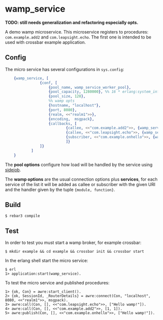 # wamp_service

__TODO: still needs generalization and refactoring especially opts.__

A demo wamp microservice. This microservice registers to procedures: `com.example.add2` and `com.leapsight.echo`. The first one is intended to be used with crossbar example application.

## Config
The micro service has several configurations in `sys.config`:

```erlang
    {wamp_service, [
                {conf, [
                    {pool_name, wamp_service_worker_pool},
                    {pool_capacity, 1280000}, %% 16 * erlang:system_info(schedulers) * 10000
                    {pool_size, 128},
                    %% wamp opts
                    {hostname, "localhost"},
                    {port, 8080},
                    {realm, <<"realm1">>},
                    {encoding,  msgpack},
                    {callbacks, [
                            {callee, <<"com.example.add2">>, {wamp_service_demo_service, add}},
                            {callee, <<"com.leapsight.echo">>, {wamp_service_demo_service, echo}},
                            {subscriber, <<"com.example.onhello">>, {wamp_service_demo_service, onhello}}
                            ]}
                ]}
            ]
    }
```


The __pool options__ configure how load will be handled by the service using [sidejob](https://github.com/basho/sidejob).

The __wamp options__ are the usual connection options plus __services__, for each service of the list it will be added as callee or subscriber with the given URI and the handler given by the tuple `{module, function}`.

## Build

    $ rebar3 compile

## Test

In order to test you must start a wamp broker, for example crossbar:

    $ mkdir example && cd example && crossbar init && crossbar start

In the erlang shell start the micro service:

    $ erl
    1> application:start(wamp_service).

To test the micro service and published procedures:

    1> {ok, Con} = awre:start_client().
    2> {ok, SessionId, _RouterDetails} = awre:connect(Con, "localhost", 8080, <<"realm1">>, msgpack).
    3> awre:call(Con, [], <<"com.leapsight.echo">>, ["Hello wamp!"]).
    4> awre:call(Con, [], <<"com.example.add2">>, [1, 1]).
    5> awre:publish(Con, [], <<"com.example.onhello">>, ["Hello wamp!"]).

